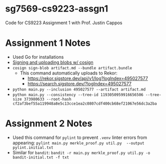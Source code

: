 # sg7569-cs9223-assgn1
Code for CS9223 Assignment 1 with Prof. Justin Cappos

# Assignment 1 Notes
- Used Go for installations
- [Signing and uploading blobs w/ cosign](https://docs.sigstore.dev/cosign/signing/signing_with_blobs/)
- `cosign sign-blob artifact.md --bundle artifact.bundle`
    - This command automatically uploads to Rekor:
        - https://rekor.sigstore.dev/api/v1/log?logIndex=495027577
        - https://search.sigstore.dev/?logIndex=495027577
- `python main.py --inclusion 495027577 --artifact artifact.md`
- `python main.py --consistency --tree-id 1193050959916656506 --tree-size 373980633 --root-hash cf2af3bef55a119948a8e5c13cce1ea2c0807cdf400cb68ef21067e56dc3a2ba`

# Assignment 2 Notes
- Used this command for `pylint` to prevent `.venv` linter errors from appearing: `pylint main.py merkle_proof.py util.py  --output pylint.initial.txt`
- Similar for `bandit`: `bandit -r main.py merkle_proof.py util.py -o bandit-initial.txt -f txt`